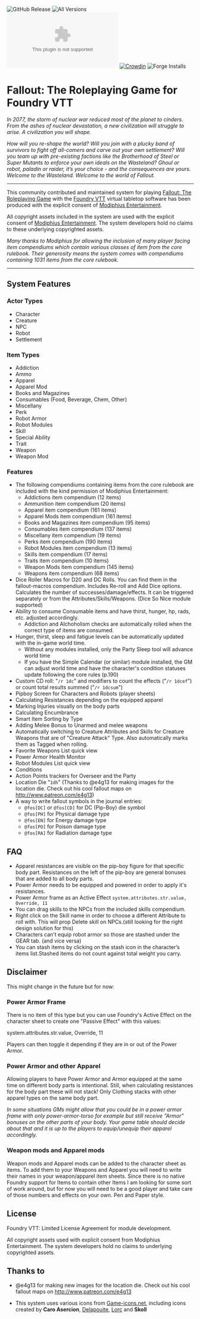 ![GitHub Release](https://img.shields.io/github/release-date/Muttley/foundryvtt-fallout)
![All Versions](https://img.shields.io/github/downloads/Muttley/foundryvtt-fallout/total)
![Latest Version](https://img.shields.io/github/downloads/Muttley/foundryvtt-fallout/latest/fallout.zip)
[![Crowdin](https://badges.crowdin.net/foundryvtt-fallout/localized.svg)](https://crowdin.com/project/foundryvtt-fallout)
![Forge Installs](https://img.shields.io/badge/dynamic/json?label=Forge%20Installs&query=package.installs&suffix=%25&url=https%3A%2F%2Fforge-vtt.com%2Fapi%2Fbazaar%2Fpackage%2Ffallout)

# Fallout: The Roleplaying Game for Foundry VTT

*In 2077, the storm of nuclear war reduced most of the planet to cinders. From the ashes of nuclear devastation, a new civilization will struggle to arise. A civilization you will shape.*

*How will you re-shape the world? Will you join with a plucky band of survivors to fight off all-comers and carve out your own settlement? Will you team up with pre-existing factions like the Brotherhood of Steel or Super Mutants to enforce your own ideals on the Wasteland? Ghoul or robot, paladin or raider, it’s your choice - and the consequences are yours. Welcome to the Wasteland. Welcome to the world of Fallout.*

---

This community contributed and maintained system for playing [Fallout: The Roleplaying Game][1] with the [Foundry VTT][2] virtual tabletop software has been produced with the explicit consent of [Modiphius Entertainment][3].

All copyright assets included in the system are used with the explicit consent of [Modiphius Entertainment][3]. The system developers hold no claims to these underlying copyrighted assets.

*Many thanks to Modiphius for allowing the inclusion of many player facing item compendiums which contain various classes of item from the core rulebook. Their generosity means the system comes with compendiums containing 1031 items from the core rulebook.*

---

## System Features

### Actor Types

- Character
- Creature
- NPC
- Robot
- Settlement

### Item Types

- Addiction
- Ammo
- Apparel
- Apparel Mod
- Books and Magazines
- Consumables (Food, Beverage, Chem, Other)
- Miscellany
- Perk
- Robot Armor
- Robot Modules
- Skill
- Special Ability
- Trait
- Weapon
- Weapon Mod

### Features

- The following compendiums containing items from the core rulebook are included with the kind permission of Modiphius Entertainment:
	* Addictions item compendium (12 items)
	* Ammunition item compendium (20 items)
	* Apparel item compendium (161 items)
	* Apparel Mods item compendium (161 items)
	* Books and Magazines item compendium (95 items)
	* Consumables item compendium (137 items)
	* Miscellany item compendium (19 items)
	* Perks item compendium (190 items)
	* Robot Modules item compendium (13 items)
	* Skills item compendium (17 items)
	* Traits item compendium (10 items)
	* Weapon Mods item compendium (145 items)
	* Weapons item compendium (68 items)
- Dice Roller Macros for D20 and DC Rolls. You can find them in the fallout-macros compendium. Includes Re-roll and Add Dice options. Calculates the number of successes/damage/effects. It can be triggered separately or from the Attributes/Skills/Weapons. (Dice So Nice module supported)
- Ability to consume Consumable items and have thirst, hunger, hp, rads, etc. adjusted accordingly.
	* Addiction and Alchoholism checks are automatically rolled when the correct type of items are consumed.
- Hunger, thirst, sleep and fatigue levels can be automatically updated with the in-game world time.
	* Without any modules installed, only the Party Sleep tool will advance world time
	* If you have the Simple Calendar (or similar) module installed, the GM can adjust world time and have the character's condition statuses update following the core rules (p.190)
- Custom CD roll: "`/r 1dc`" and modifiers to count the effects ("`/r 1dcef`") or count total results summed ("`/r 1dcsum`")
- Pipboy Screen for Characters and Robots (player sheets)
- Calculating Resistances depending on the equipped apparel
- Marking Injuries visually on the body parts
- Calculating Encumbrance
- Smart Item Sorting by Type
- Adding Melee Bonus to Unarmed and melee weapons
- Automatically switching to Creature Attributes and Skills for Creature Weapons that are of "Creature Attack" Type. Also automatically marks them as Tagged when rolling.
- Favorite Weapons List quick view
- Power Armor Health Monitor
- Robot Modules List quick view
- Conditions
- Action Points trackers for Overseer and the Party
- Location Die "`1dh`" (Thanks to @e4g13 for making images for the location die. Check out his cool fallout maps on http://www.patreon.com/e4g13)
- A way to write fallout symbols in the journal entries:
	* `@fos[DC]` or `@fos[CD]` for DC (Pip-Boy) die symbol
	* `@fos[PH]` for Physical damage type
	* `@fos[EN]` for Energy damage type
	* `@fos[PO]` for Poison damage type
	* `@fos[RA]` for Radiation damage type

## FAQ

- Apparel resistances are visible on the pip-boy figure for that specific body part. Resistances on the left of the pip-boy are general bonuses that are added to all body parts.
- Power Armor needs to be equipped and powered in order to apply it's resistances.
- Power Armor frame as an Active Effect `system.attributes.str.value, Override, 11`
- You can drag skills to the NPCs from the included skills compendium.
- Right click on the Skill name in order to choose a different Attribute to roll with. This will prop Delete skill on NPCs.(still looking for the right design solution for this)
- Characters can't equip robot armor so those are stashed under the GEAR tab. (and vice versa)
- You can stash items by clicking on the stash icon in the character’s items list.Stashed items do not count against total weight you carry.

## Disclaimer

This might change in the future but for now:

### Power Armor Frame

There is no item of this type but you can use Foundry's Active Effect on the character sheet to create one "Passive Effect" with this values:

system.attributes.str.value, Override, 11

Players can then toggle it depending if they are in or out of the Power Armor.

### Power Armor and other Apparel

Allowing players to have Power Armor and Armor equipped at the same time on different body parts is intentional. Still, when calculating resistances for the body part these will not stack! Only Clothing stacks with other apparel types on the same body part.

_In some situations GMs might allow that you could be in a power armor frame with only power-armor-torso for example but still receive "Armor" bonuses on the other parts of your body. Your game table should decide about that and it is up to the players to equip/unequip their apparel accordingly._

### Weapon mods and Apparel mods

Weapon mods and Apparel mods can be added to the character sheet as items.
To add them to your Weapons and Apparel you will need to write their names in your weapon/apparel item sheets.
Since there is no native Foundry support for Items to contain other Items I am looking for some sort of work around, but for now you will need to be a good player and take care of those numbers and effects on your own. Pen and Paper style.

## License

Foundry VTT: Limited License Agreement for module development.

All copyright assets used with explicit consent from Modiphius Entertainment. The system developers hold no claims to underlying copyrighted assets.

## Thanks to

- @e4g13 for making new images for the location die. Check out his cool fallout maps on http://www.patreon.com/e4g13

- This system uses various icons from [Game-icons.net](https://game-icons.net/), including icons created by **Caro Asercion**, [Delapouite](https://delapouite.com/), [Lorc](https://lorcblog.blogspot.com/) and **Skoll**

[1]: https://www.modiphius.net/pages/fallout-the-roleplaying-game
[2]: https://foundryvtt.com
[3]: https://www.modiphius.net
